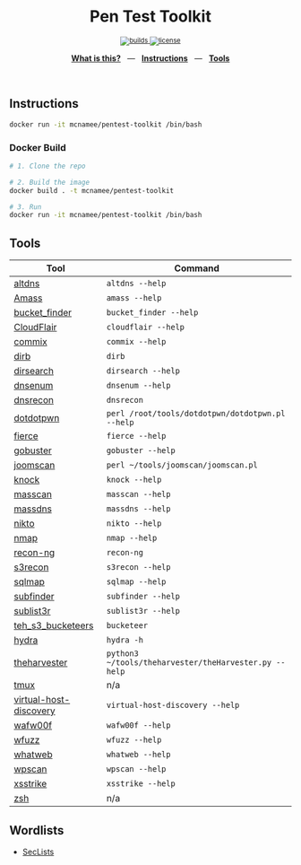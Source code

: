 <div align="center">
  <h1>Pen Test Toolkit</h1>
  <p></p>
  <sup>
    <a href="https://github.com/mcnamee/pentest-toolkit/actions">
      <img src="https://img.shields.io/endpoint.svg?url=https%3A%2F%2Factions-badge.atrox.dev%2Fmcnamee%2Fpentest-toolkit%2Fbadge%3Fref%3Dmaster&style=flat" alt="builds" />
    </a>
    <a href="/LICENSE">
      <img src="https://img.shields.io/github/license/mcnamee/pentest-toolkit?style=flat-square" alt="license" />
    </a>
  </sup>
  <br />
  <p align="center">
    <a href="#-intro"><b>What is this?</b></a>
    &nbsp;&nbsp;&mdash;&nbsp;&nbsp;
    <a href="#-instructions"><b>Instructions</b></a>
    &nbsp;&nbsp;&mdash;&nbsp;&nbsp;
    <a href="#-tools"><b>Tools</b></a>
  </p>
  <br />
</div>

## Instructions

```bash
docker run -it mcnamee/pentest-toolkit /bin/bash
```

### Docker Build

```bash
# 1. Clone the repo

# 2. Build the image
docker build . -t mcnamee/pentest-toolkit

# 3. Run
docker run -it mcnamee/pentest-toolkit /bin/bash
```

## Tools

| Tool | Command |
| --- | --- |
| [altdns](https://github.com/infosec-au/altdns) | `altdns --help` |
| [Amass](https://github.com/OWASP/Amass) | `amass --help` |
| [bucket_finder](https://github.com/AlexisAhmed/bucket_finder) | `bucket_finder --help` |
| [CloudFlair](https://github.com/christophetd/CloudFlair) | `cloudflair --help` |
| [commix](https://github.com/commixproject/commix) | `commix --help` |
| [dirb](https://tools.kali.org/web-applications/dirb) | `dirb` |
| [dirsearch](https://github.com/maurosoria/dirsearch) | `dirsearch --help` |
| [dnsenum](https://github.com/fwaeytens/dnsenum) | `dnsenum --help` |
| [dnsrecon](https://tools.kali.org/information-gathering/dnsrecon) | `dnsrecon` |
| [dotdotpwn](https://github.com/wireghoul/dotdotpwn) | `perl /root/tools/dotdotpwn/dotdotpwn.pl --help` |
| [fierce](https://github.com/mschwager/fierce) | `fierce --help` |
| [gobuster](https://github.com/OJ/gobuster) | `gobuster --help` |
| [joomscan](https://github.com/rezasp/joomscan) | `perl ~/tools/joomscan/joomscan.pl` |
| [knock](https://github.com/guelfoweb/knock) | `knock --help` |
| [masscan](https://github.com/robertdavidgraham/masscan) | `masscan --help` |
| [massdns](https://github.com/blechschmidt/massdns) | `massdns --help` |
| [nikto](https://tools.kali.org/information-gathering/nikto) | `nikto --help` |
| [nmap](https://nmap.org/) | `nmap --help` |
| [recon-ng](https://github.com/lanmaster53/recon-ng) | `recon-ng` |
| [s3recon](https://s3recon.readthedocs.io/en/latest/) | `s3recon --help` |
| [sqlmap](http://sqlmap.org/) | `sqlmap --help` |
| [subfinder](https://github.com/projectdiscovery/subfinder) | `subfinder --help` |
| [sublist3r](https://github.com/aboul3la/Sublist3r) | `sublist3r --help` |
| [teh_s3_bucketeers](https://github.com/tomdev/teh_s3_bucketeers) | `bucketeer` |
| [hydra](https://tools.kali.org/password-attacks/hydra) | `hydra -h` |
| [theharvester](https://tools.kali.org/information-gathering/theharvester) | `python3 ~/tools/theharvester/theHarvester.py --help` |
| [tmux](https://github.com/tmux/tmux/wiki) | n/a |
| [virtual-host-discovery](https://github.com/jobertabma/virtual-host-discovery) | `virtual-host-discovery --help` |
| [wafw00f](https://github.com/enablesecurity/wafw00f) | `wafw00f --help` |
| [wfuzz](https://wfuzz.readthedocs.io/en/latest/) | `wfuzz --help` |
| [whatweb](https://github.com/urbanadventurer/WhatWeb) | `whatweb --help` |
| [wpscan](https://github.com/wpscanteam/wpscan) | `wpscan --help` |
| [xsstrike](https://github.com/s0md3v/XSStrike) | `xsstrike --help` |
| [zsh](https://ohmyz.sh/) | n/a |

## Wordlists

- [SecLists](https://github.com/danielmiessler/SecLists)
